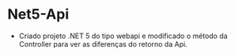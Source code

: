 # Net5-Api

- Criado projeto .NET 5 do tipo webapi e modificado o método da Controller para ver as diferenças do retorno da Api.
